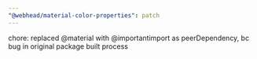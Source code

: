 ```yaml
---
"@webhead/material-color-properties": patch
---
```


chore: replaced @material with @importantimport as peerDependency, bc bug in original package built process
